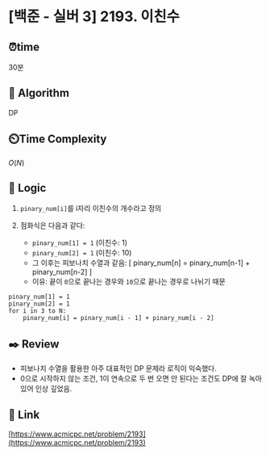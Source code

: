 # [백준 - 실버 3] 2193. 이친수

## ⏰**time**
30분

## :pushpin: **Algorithm**
DP

## ⏲️**Time Complexity**
$O(N)$

## :round_pushpin: **Logic**
1. `pinary_num[i]`를 i자리 이친수의 개수라고 정의
2. 점화식은 다음과 같다:

   * `pinary_num[1] = 1` (이친수: 1)
   * `pinary_num[2] = 1` (이친수: 10)
   * 그 이후는 피보나치 수열과 같음:
     [
     pinary_num[n] = pinary_num[n-1] + pinary_num[n-2]
     ]
   * 이유: 끝이 `0`으로 끝나는 경우와 `10`으로 끝나는 경우로 나뉘기 때문

```
pinary_num[1] = 1
pinary_num[2] = 1
for i in 3 to N:
    pinary_num[i] = pinary_num[i - 1] + pinary_num[i - 2]
```

## :black_nib: **Review**
* 피보나치 수열을 활용한 아주 대표적인 DP 문제라 로직이 익숙했다.
* 0으로 시작하지 않는 조건, 1이 연속으로 두 번 오면 안 된다는 조건도 DP에 잘 녹아 있어 인상 깊었음.

## 📡 Link
[https://www.acmicpc.net/problem/2193](https://www.acmicpc.net/problem/2193)
